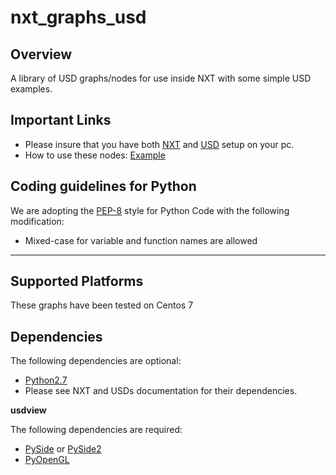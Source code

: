 # nxt_graphs_usd

## Overview

A library of USD graphs/nodes for use inside NXT with some simple USD examples. 

## Important Links

 - Please insure that you have both [NXT](https://github.com/SunriseProductions/nxt) and [USD](https://github.com/PixarAnimationStudios/USD) setup on your pc.
 - How to use these nodes: [Example](Example.md) 

## Coding guidelines for Python

We are adopting the [PEP-8](https://www.python.org/dev/peps/pep-0008) style for Python Code with the following modification:
* Mixed-case for variable and function names are allowed 

____________________________________

Supported Platforms
-------------------

These graphs have been tested on Centos 7

Dependencies
------------

The following dependencies are optional:
 - [Python2.7](https://python.org)
 - Please see NXT and USDs documentation for their dependencies.

**usdview**

The following dependencies are required:

 - [PySide](http://wiki.qt.io/PySide) or [PySide2](http://wiki.qt.io/PySide2)
 - [PyOpenGL](https://pypi.python.org/pypi/PyOpenGL/)
